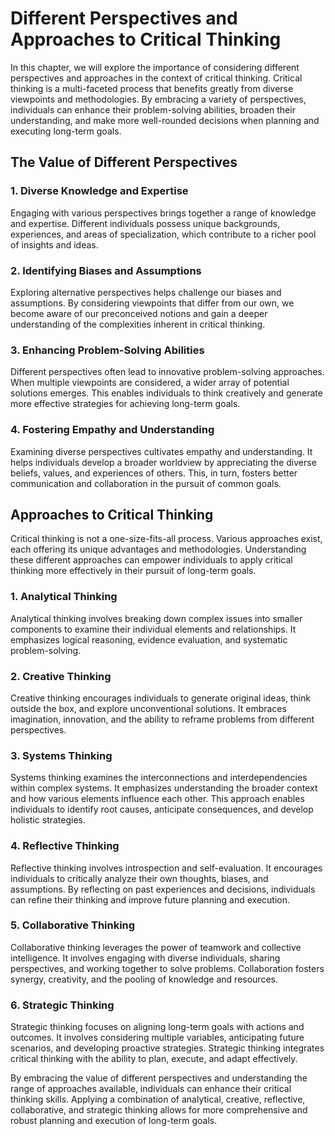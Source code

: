 Different Perspectives and Approaches to Critical Thinking
=====================================================================

In this chapter, we will explore the importance of considering different perspectives and approaches in the context of critical thinking. Critical thinking is a multi-faceted process that benefits greatly from diverse viewpoints and methodologies. By embracing a variety of perspectives, individuals can enhance their problem-solving abilities, broaden their understanding, and make more well-rounded decisions when planning and executing long-term goals.

The Value of Different Perspectives
-----------------------------------

### 1. Diverse Knowledge and Expertise

Engaging with various perspectives brings together a range of knowledge and expertise. Different individuals possess unique backgrounds, experiences, and areas of specialization, which contribute to a richer pool of insights and ideas.

### 2. Identifying Biases and Assumptions

Exploring alternative perspectives helps challenge our biases and assumptions. By considering viewpoints that differ from our own, we become aware of our preconceived notions and gain a deeper understanding of the complexities inherent in critical thinking.

### 3. Enhancing Problem-Solving Abilities

Different perspectives often lead to innovative problem-solving approaches. When multiple viewpoints are considered, a wider array of potential solutions emerges. This enables individuals to think creatively and generate more effective strategies for achieving long-term goals.

### 4. Fostering Empathy and Understanding

Examining diverse perspectives cultivates empathy and understanding. It helps individuals develop a broader worldview by appreciating the diverse beliefs, values, and experiences of others. This, in turn, fosters better communication and collaboration in the pursuit of common goals.

Approaches to Critical Thinking
-------------------------------

Critical thinking is not a one-size-fits-all process. Various approaches exist, each offering its unique advantages and methodologies. Understanding these different approaches can empower individuals to apply critical thinking more effectively in their pursuit of long-term goals.

### 1. Analytical Thinking

Analytical thinking involves breaking down complex issues into smaller components to examine their individual elements and relationships. It emphasizes logical reasoning, evidence evaluation, and systematic problem-solving.

### 2. Creative Thinking

Creative thinking encourages individuals to generate original ideas, think outside the box, and explore unconventional solutions. It embraces imagination, innovation, and the ability to reframe problems from different perspectives.

### 3. Systems Thinking

Systems thinking examines the interconnections and interdependencies within complex systems. It emphasizes understanding the broader context and how various elements influence each other. This approach enables individuals to identify root causes, anticipate consequences, and develop holistic strategies.

### 4. Reflective Thinking

Reflective thinking involves introspection and self-evaluation. It encourages individuals to critically analyze their own thoughts, biases, and assumptions. By reflecting on past experiences and decisions, individuals can refine their thinking and improve future planning and execution.

### 5. Collaborative Thinking

Collaborative thinking leverages the power of teamwork and collective intelligence. It involves engaging with diverse individuals, sharing perspectives, and working together to solve problems. Collaboration fosters synergy, creativity, and the pooling of knowledge and resources.

### 6. Strategic Thinking

Strategic thinking focuses on aligning long-term goals with actions and outcomes. It involves considering multiple variables, anticipating future scenarios, and developing proactive strategies. Strategic thinking integrates critical thinking with the ability to plan, execute, and adapt effectively.

By embracing the value of different perspectives and understanding the range of approaches available, individuals can enhance their critical thinking skills. Applying a combination of analytical, creative, reflective, collaborative, and strategic thinking allows for more comprehensive and robust planning and execution of long-term goals.

